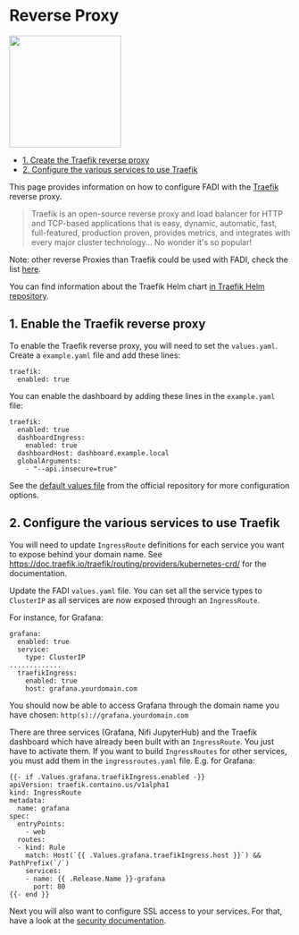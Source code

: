 Reverse Proxy
==========

<p align="left";>
  <a href="https://traefik.io/" alt="traefik">
    <img src="/doc/images/logos/traefik-logo.png" width="200px" />
  </a>
</p>

* [1. Create the Traefik reverse proxy](#1-enable-the-traefik-reverse-proxy)
* [2. Configure the various services to use Traefik](#2-configure-the-various-services-to-use-traefik)

This page provides information on how to configure FADI with the [Traefik](https://traefik.io/) reverse proxy.

> Traefik is an open-source reverse proxy and load balancer for HTTP and TCP-based applications that is easy, dynamic, automatic, fast, full-featured, production proven, provides metrics, and integrates with every major cluster technology... No wonder it's so popular!

Note: other reverse Proxies than Traefik could be used with FADI, check the list [here](https://kubernetes.io/docs/concepts/services-networking/ingress-controllers/).

You can find information about the Traefik Helm chart [in Traefik Helm repository](https://github.com/traefik/traefik-helm-chart/tree/master/traefik).

## 1. Enable the Traefik reverse proxy

To enable the Traefik reverse proxy, you will need to set the `values.yaml`. Create a `example.yaml` file and add these lines:

```
traefik:
  enabled: true
```

You can enable the dashboard by adding these lines in the `example.yaml` file:

```
traefik:
  enabled: true
  dashboardIngress:
    enabled: true
  dashboardHost: dashboard.example.local
  globalArguments:
    - "--api.insecure=true"
```

See the [default values file](https://github.com/traefik/traefik-helm-chart/blob/master/traefik/values.yaml) from the official repository for more configuration options.


## 2. Configure the various services to use Traefik

You will need to update `IngressRoute` definitions for each service you want to expose behind your domain name. See https://doc.traefik.io/traefik/routing/providers/kubernetes-crd/ for the documentation.

Update the FADI `values.yaml` file. You can set all the service types to `ClusterIP` as all services are now exposed through an `IngressRoute`. 

For instance, for Grafana:
```
grafana:
  enabled: true
  service:
    type: ClusterIP
.............
  traefikIngress:
    enabled: true
    host: grafana.yourdomain.com
```

You should now be able to access Grafana through the domain name you have chosen: `http(s)://grafana.yourdomain.com`

There are three services (Grafana, Nifi JupyterHub) and the Traefik dashboard which have already been built with an `IngressRoute`. You just have to activate them. If you want to build `IngressRoutes` for other services, you must add them in the `ingressroutes.yaml` file. E.g. for Grafana:

```
{{- if .Values.grafana.traefikIngress.enabled -}}
apiVersion: traefik.containo.us/v1alpha1
kind: IngressRoute
metadata:
  name: grafana
spec:
  entryPoints:
    - web
  routes:
  - kind: Rule
    match: Host(`{{ .Values.grafana.traefikIngress.host }}`) && PathPrefix(`/`)
    services:
    - name: {{ .Release.Name }}-grafana
      port: 80
{{- end }}
```

Next you will also want to configure SSL access to your services. For that, have a look at the [security documentation](/doc/SECURITY.md).

